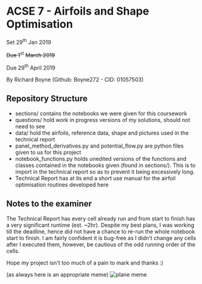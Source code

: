 # ACSE 7 - Airfoils and Shape Optimisation 
Set 29<sup>th</sup> Jan 2019

<strike>Due 1</strike><sup>st</sup> <strike>March 2019</strike>

Due 29<sup>th</sup> April 2019

By Richard Boyne (Github: Boyne272 - CID: 01057503)


## Repository Structure
- sections/ contains the notebooks we were given for this coursework
- questions/ hold work in progress versions of my solutions, should not need to see
- data/ hold the airfoils, reference data, shape and pictures used in the technical report
- panel_method_derivatives.py and potential_flow.py are python files given to us for this project
- notebook_functions.py holds unedited versions of the functions and classes contained in the notebooks given (found in sections/). This is to import in the technical report so as to prevent it being excessively long.
- Technical Report has at its end a short use manual for the airfoil optimisation routines developed here

## Notes to the examiner
The Technical Report has every cell already run and from start to finish has a very significant runtime (est. ~2hr). Despite my best plans, I was working till the deadline, hence did not have a chance to re-run the whole notebook start to finish. I am fairly confident it is bug-free as I didn't change any cells after I executed them, however, be cautious of the odd running order of the cells.

Hope my project isn't too much of a pain to mark and thanks :) 

(as always here is an appropriate meme)
<img src="https://i.imgur.com/Crd6GdV.png" alt="plane meme">
